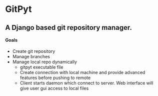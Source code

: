 # GitPyt
## A Django based git repository manager.

#### Goals
* Create git repository
* Manage branches
* Manage local repo dynamically
	* gitpyt executable file
	* Create connection with local machine and provide advanced features before pushing to remote
	* Client starts daemon which connect to server. Web interface will give user gui access to local files